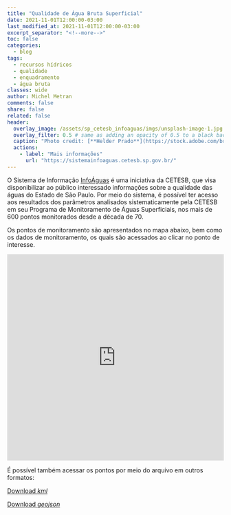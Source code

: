 ```yaml
---
title: "Qualidade de Água Bruta Superficial"
date: 2021-11-01T12:00:00-03:00
last_modified_at: 2021-11-01T12:00:00-03:00
excerpt_separator: "<!--more-->"
toc: false
categories:
  - blog
tags:
  - recursos hídricos
  - qualidade
  - enquadramento
  - água bruta
classes: wide
author: Michel Metran
comments: false
share: false
related: false
header:
  overlay_image: /assets/sp_cetesb_infoaguas/imgs/unsplash-image-1.jpg
  overlay_filter: 0.5 # same as adding an opacity of 0.5 to a black background
  caption: "Photo credit: [**Helder Prado**](https://stock.adobe.com/br/contributor/208149441/helder-prado)"
  actions:
    - label: "Mais informações"
      url: "https://sistemainfoaguas.cetesb.sp.gov.br/"
---
```


O Sistema de Informação [InfoÁguas](https://sistemainfoaguas.cetesb.sp.gov.br/) é uma iniciativa da CETESB<!--more-->, que visa disponibilizar ao público interessado informações sobre a qualidade das águas do Estado de São Paulo. Por meio do sistema, é possível ter acesso aos resultados dos parâmetros analisados sistematicamente pela CETESB em seu Programa de Monitoramento de Águas Superficiais, nos mais de 600 pontos monitorados desde a década de 70.

Os pontos de monitoramento são apresentados no mapa abaixo, bem como os dados de monitoramento, os quais são acessados ao clicar no ponto de interesse.

<iframe src="https://open-geodata.github.io/assets/sp_cetesb_infoaguas/maps/map_cluster.html" width="100%" height="480"  frameborder="0" allowfullscreen webkitallowfullscreen mozallowfullscreen oallowfullscreen msallowfullscreen></iframe>

<br>

É possível também acessar os pontos por meio do arquivo em outros formatos:

<a href="https://open-geodata.github.io/assets/sp_cetesb_infoaguas/geo/ptos_monitoramento.kml" class="btn btn--primary">Download *kml*</a>

<a href="https://open-geodata.github.io/assets/sp_cetesb_infoaguas/geo/ptos_monitoramento.geojson" class="btn btn--primary">Download *geojson*</a>
